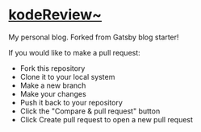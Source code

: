 # [kodeReview~](#)

My personal blog. Forked from Gatsby blog starter!

If you would like to make a pull request:
- Fork this repository
- Clone it to your local system
- Make a new branch
- Make your changes
- Push it back to your repository
- Click the "Compare & pull request" button
- Click Create pull request to open a new pull request
